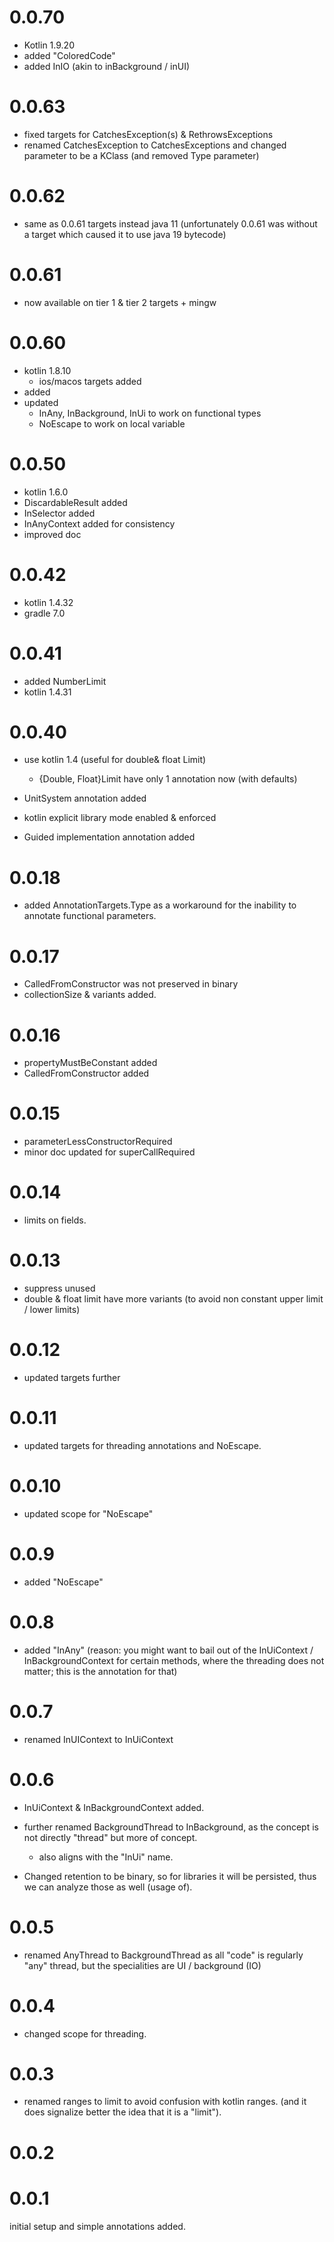# 0.0.70

- Kotlin 1.9.20
- added "ColoredCode"
- added InIO (akin to inBackground / inUI)

# 0.0.63

- fixed targets for CatchesException(s) & RethrowsExceptions
- renamed CatchesException to CatchesExceptions and changed parameter to be a KClass<Throwable> (and removed Type
  parameter)

# 0.0.62

- same as 0.0.61 targets instead java 11 (unfortunately 0.0.61 was without a target which caused it to use java 19
  bytecode)

# 0.0.61

- now available on tier 1 & tier 2 targets + mingw

# 0.0.60

- kotlin 1.8.10
    - ios/macos targets added
- added
- updated
    - InAny, InBackground, InUi to work on functional types
    - NoEscape to work on local variable

# 0.0.50

- kotlin 1.6.0
- DiscardableResult added
- InSelector added
- InAnyContext added for consistency
- improved doc

# 0.0.42

- kotlin 1.4.32
- gradle 7.0

# 0.0.41

- added NumberLimit
- kotlin 1.4.31

# 0.0.40

- use kotlin 1.4 (useful for double& float Limit)
    - {Double, Float}Limit have only 1 annotation now (with defaults)

- UnitSystem annotation added
- kotlin explicit library mode enabled & enforced
- Guided implementation annotation added

# 0.0.18

- added AnnotationTargets.Type as a workaround for the inability to annotate functional parameters.

# 0.0.17

- CalledFromConstructor was not preserved in binary
- collectionSize & variants added.

# 0.0.16

- propertyMustBeConstant added
- CalledFromConstructor added

# 0.0.15

- parameterLessConstructorRequired
- minor doc updated for superCallRequired

# 0.0.14

- limits on fields.

# 0.0.13

- suppress unused
- double & float limit have more variants (to avoid non constant upper limit / lower limits)

# 0.0.12

- updated targets further

# 0.0.11

- updated targets for threading annotations and NoEscape.

# 0.0.10

- updated scope for "NoEscape"

# 0.0.9

- added "NoEscape"

# 0.0.8

- added "InAny"
  (reason: you might want to bail out of the InUiContext / InBackgroundContext for certain methods, where the threading
  does not matter; this is the annotation for that)

# 0.0.7

- renamed InUIContext to InUiContext

# 0.0.6

- InUiContext & InBackgroundContext added.
- further renamed BackgroundThread to InBackground, as the concept is not directly "thread" but more of concept.
    - also aligns with the "InUi" name.

- Changed retention to be binary, so for libraries it will be persisted, thus we can analyze those as well (usage of).

# 0.0.5

- renamed AnyThread to BackgroundThread as all "code" is regularly "any" thread, but the specialities are UI /
  background (IO)

# 0.0.4

- changed scope for threading.

# 0.0.3

- renamed ranges to limit to avoid confusion with kotlin ranges.
  (and it does signalize better the idea that it is a "limit").

# 0.0.2

# 0.0.1

initial setup and simple annotations added.